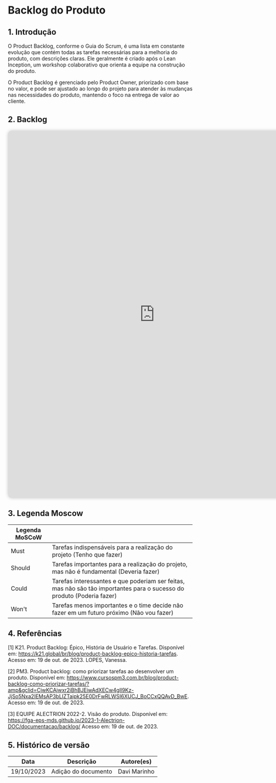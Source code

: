 # Backlog do Produto

## 1. Introdução
O Product Backlog, conforme o Guia do Scrum, é uma lista em constante evolução que contém todas as tarefas necessárias para a melhoria do produto, com descrições claras. Ele geralmente é criado após o Lean Inception, um workshop colaborativo que orienta a equipe na construção do produto. 

O Product Backlog é gerenciado pelo Product Owner, priorizado com base no valor, e pode ser ajustado ao longo do projeto para atender às mudanças nas necessidades do produto, mantendo o foco na entrega de valor ao cliente.

## 2. Backlog

<iframe src="https://docs.google.com/spreadsheets/d/e/2PACX-1vSCLH8OO6krdOTIuqSjSFz3GEAUByChpkL46Ddm3VURNNLGvzK2MNuuwwl7rBvNWUy89tmqg2HCSOjJ/pubhtml?gid=0&single=true" style="width: 800px; height: 1000px; border: none;border-radius: 10px;box-shadow: 0 0 10px rgba(0, 0, 0, 0.2);"></iframe>

## 3. Legenda Moscow

| **Legenda MoSCoW** ||
|------|---------|
| Must | Tarefas indispensáveis para a realização do projeto (Tenho que fazer) |
| Should | Tarefas importantes para a realização do projeto, mas não é fundamental (Deveria fazer) |
| Could| Tarefas interessantes e que poderiam ser feitas, mas não são tão importantes para o sucesso do produto (Poderia fazer) |
| Won't | Tarefas menos importantes e o time decide não fazer em um futuro próximo (Não vou fazer) |

## 4. Referências

[1] K21. Product Backlog: Épico, História de Usuário e Tarefas. Disponível em: https://k21.global/br/blog/product-backlog-epico-historia-tarefas.  Acesso em: 19 de out. de 2023. LOPES, Vanessa. 

[2] PM3. Product backlog: como priorizar tarefas ao desenvolver um produto. Disponível em: https://www.cursospm3.com.br/blog/product-backlog-como-priorizar-tarefas/?amp&gclid=CjwKCAjwxr2iBhBJEiwAdXECw4gll9Kz-JjSo5Nxa2IEMsAP3bLIZTaipk25E0DrFwRLWSI6XUCJ_BoCCxQQAvD_BwE. Acesso em: 19 de out. de 2023.

[3] EQUIPE ALECTRION 2022-2. Visão do produto. Disponível em: https://fga-eps-mds.github.io/2023-1-Alectrion-DOC/documentacao/backlog/ Acesso em: 19 de out. de 2023.

## 5. Histórico de versão

|**Data**|**Descrição**|**Autore(es)**|
|--------|-------------|--------------|
| 19/10/2023 | Adição do documento | Davi Marinho |